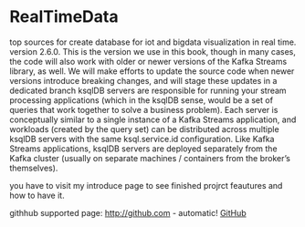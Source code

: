 # RealTimeData
top sources for create database for iot and bigdata visualization in real time.
version 2.6.0. This is the version we use in this book, though in many cases, the code will also work with older or newer versions of the Kafka Streams library, as well. We will make efforts to update the source code when newer versions introduce breaking changes, and will stage these updates in a dedicated branch
ksqlDB servers are responsible for running your stream processing applications (which in the ksqlDB sense, would be a set of queries that work together to solve a business problem). Each server is conceptually similar to a single instance of a Kafka Streams application, and workloads (created by the query set) can be distributed across multiple ksqlDB servers with the same ksql.service.id configuration. Like Kafka Streams applications, ksqlDB servers are deployed separately from the Kafka cluster (usually on separate machines / containers from the broker’s themselves).

you have to visit my introduce page to see finished projrct feautures and how to have it.

githhub supported page:
http://github.com - automatic!
[GitHub](http://github.com)
